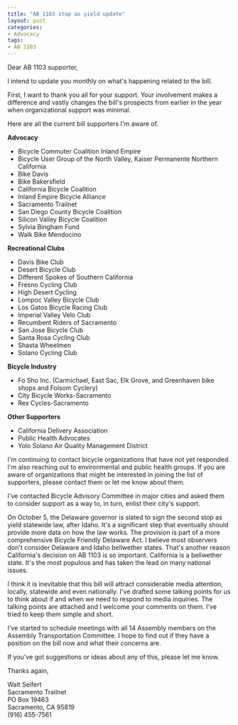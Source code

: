```yaml
---
title: "AB 1103 stop as yield update"
layout: post
categories:
- Advocacy
tags:
- AB 1103
---
```


Dear AB 1103 supporter,

I intend to update you monthly on what's happening related to the bill.

First, I want to thank you all for your support. Your involvement makes a difference and vastly changes the bill's prospects from earlier in the year when organizational support was minimal.

Here are all the current bill supporters I'm aware of.

**Advocacy**

- Bicycle Commuter Coalition Inland Empire
- Bicycle User Group of the North Valley, Kaiser Permanente Northern California
- Bike Davis
- Bike Bakersfield
- California Bicycle Coalition
- Inland Empire Bicycle Alliance
- Sacramento Trailnet
- San Diego County Bicycle Coalition
- Silicon Valley Bicycle Coalition
- Sylvia Bingham Fund
- Walk Bike Mendocino

**Recreational Clubs**

- Davis Bike Club
- Desert Bicycle Club
- Different Spokes of Southern California
- Fresno Cycling Club
- High Desert Cycling
- Lompoc Valley Bicycle Club
- Los Gatos Bicycle Racing Club
- Imperial Valley Velo Club
- Recumbent Riders of Sacramento
- San Jose Bicycle Club
- Santa Rosa Cycling Club
- Shasta Wheelmen
- Solano Cycling Club

**Bicycle Industry**

- Fo Sho Inc. (Carmichael, East Sac, Elk Grove, and Greenhaven bike shops and Folsom Cyclery)
- City Bicycle Works-Sacramento
- Rex Cycles-Sacramento

**Other Supporters**

- California Delivery Association
- Public Health Advocates
- Yolo Solano Air Quality Management District

I'm continuing to contact bicycle organizations that have not yet responded. I'm also reaching out to environmental and public health groups. If you are aware of organizations that might be interested in joining the list of supporters, please contact them or let me know about them.

I've contacted Bicycle Advisory Committee in major cities and asked them to consider support as a way to, in turn, enlist their city's support.

On October 5, the Delaware governor is slated to sign the second stop as yield statewide law, after Idaho. It's a significant step that eventually should provide more data on how the law works. The provision is part of a more comprehensive Bicycle Friendly Delaware Act. I believe most observers don't consider Delaware and Idaho bellwether states. That's another reason California's decision on AB 1103 is so important. California is a bellwether state. It's the most populous and has taken the lead on many national issues.

I think it is inevitable that this bill will attract considerable media attention, locally, statewide and even nationally. I've drafted some talking points for us to think about if and when we need to respond to media inquiries. The talking points are attached and I welcome your comments on them. I've tried to keep them simple and short.

I've started to schedule meetings with all 14 Assembly members on the Assembly Transportation Committee. I hope to find out if they have a position on the bill now and what their concerns are.

If you've got suggestions or ideas about any of this, please let me know.

Thanks again,

Walt Seifert<br>
Sacramento Trailnet<br>
PO Box 19463<br>
Sacramento, CA 95819<br>
(916) 455-7561
